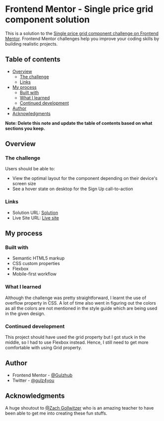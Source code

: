 # Frontend Mentor - Single price grid component solution

This is a solution to the [Single price grid component challenge on Frontend Mentor](https://www.frontendmentor.io/challenges/single-price-grid-component-5ce41129d0ff452fec5abbbc). Frontend Mentor challenges help you improve your coding skills by building realistic projects. 

## Table of contents

- [Overview](#overview)
  - [The challenge](#the-challenge)
  - [Links](#links)
- [My process](#my-process)
  - [Built with](#built-with)
  - [What I learned](#what-i-learned)
  - [Continued development](#continued-development)
- [Author](#author)
- [Acknowledgments](#acknowledgments)

**Note: Delete this note and update the table of contents based on what sections you keep.**

## Overview

### The challenge

Users should be able to:

- View the optimal layout for the component depending on their device's screen size
- See a hover state on desktop for the Sign Up call-to-action

### Links

- Solution URL: [Solution](https://github.com/Gulzhub/single-price-grid-component)
- Live Site URL: [Live site](https://gulzhub.github.io/single-price-grid-component/)

## My process

### Built with

- Semantic HTML5 markup
- CSS custom properties
- Flexbox
- Mobile-first workflow

### What I learned

Although the challenge was pretty straightforward, I learnt the use of overflow property in CSS. A lot of time also went in figuring out the colors as all the colors are not mentioned in the style guide which are being used in the given design.


### Continued development

This project should have used the grid property but I got stuck in the middle, so I had to use Flexbox instead. Hence, I still need to get more comfortable with using Grid property.

## Author

- Frontend Mentor - [@Gulzhub](https://www.frontendmentor.io/profile/Gulzhub)
- Twitter - [@gulz4you](https://twitter.com/gulz4you)

## Acknowledgments

A huge shoutout to [@Zach Gollwitzer](https://github.com/zachgoll) who is an amazing teacher to have been able to get me into creating these fun stuffs.

